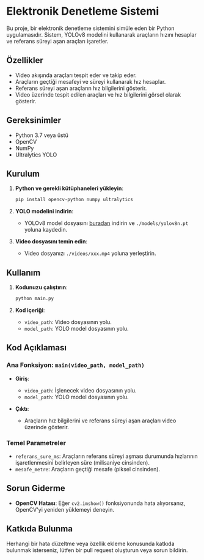 # Elektronik Denetleme Sistemi

Bu proje, bir elektronik denetleme sistemini simüle eden bir Python uygulamasıdır. Sistem, YOLOv8 modelini kullanarak araçların hızını hesaplar ve referans süreyi aşan araçları işaretler.

## Özellikler

- Video akışında araçları tespit eder ve takip eder.
- Araçların geçtiği mesafeyi ve süreyi kullanarak hız hesaplar.
- Referans süreyi aşan araçların hız bilgilerini gösterir.
- Video üzerinde tespit edilen araçları ve hız bilgilerini görsel olarak gösterir.

## Gereksinimler

- Python 3.7 veya üstü
- OpenCV
- NumPy
- Ultralytics YOLO

## Kurulum

1. **Python ve gerekli kütüphaneleri yükleyin**:
    ```bash
    pip install opencv-python numpy ultralytics
    ```

2. **YOLO modelini indirin**:
   - YOLOv8 model dosyasını [buradan](https://github.com/ultralytics/yolov8/releases) indirin ve `./models/yolov8n.pt` yoluna kaydedin.

3. **Video dosyasını temin edin**:
   - Video dosyanızı `./videos/xxx.mp4` yoluna yerleştirin.

## Kullanım

1. **Kodunuzu çalıştırın**:
    ```bash
    python main.py
    ```

2. **Kod içeriği**:
    - `video_path`: Video dosyasının yolu.
    - `model_path`: YOLO model dosyasının yolu.

## Kod Açıklaması

### Ana Fonksiyon: `main(video_path, model_path)`

- **Giriş**: 
  - `video_path`: İşlenecek video dosyasının yolu.
  - `model_path`: YOLO model dosyasının yolu.
  
- **Çıktı**:
  - Araçların hız bilgilerini ve referans süreyi aşan araçları video üzerinde gösterir.

### Temel Parametreler

- `referans_sure_ms`: Araçların referans süreyi aşması durumunda hızlarının işaretlenmesini belirleyen süre (milisaniye cinsinden).
- `mesafe_metre`: Araçların geçtiği mesafe (piksel cinsinden).

## Sorun Giderme

- **OpenCV Hatası**: Eğer `cv2.imshow()` fonksiyonunda hata alıyorsanız, OpenCV'yi yeniden yüklemeyi deneyin.

## Katkıda Bulunma

Herhangi bir hata düzeltme veya özellik ekleme konusunda katkıda bulunmak isterseniz, lütfen bir pull request oluşturun veya sorun bildirin.


